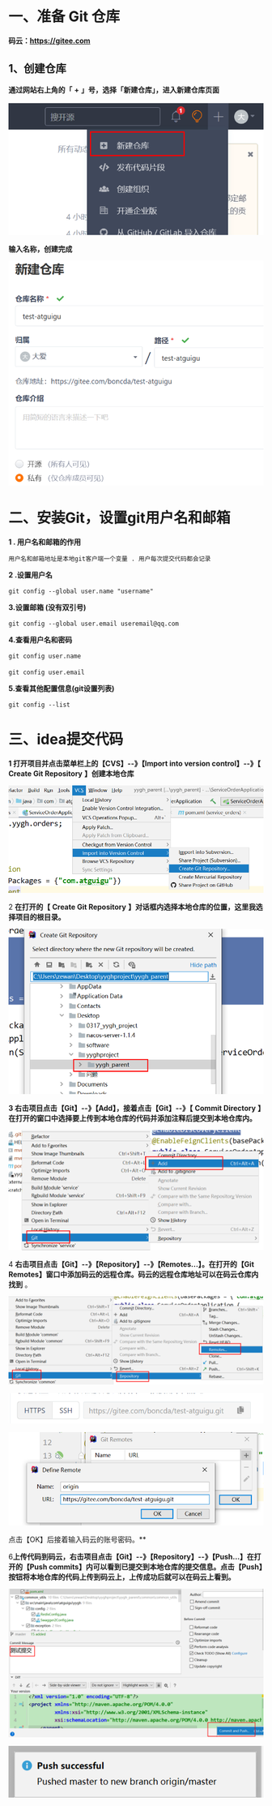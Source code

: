 # **一、准备 Git 仓库**

**码云：https://gitee.com**

## **1、创建仓库**

 **通过网站右上角的「** **+** **」号，选择「新建仓库」，进入新建仓库页面**

![](assets/7ad5bbbe-68ba-49a7-a7db-9e06e8e887ac-20220306204052-9hhsiz6.png)

**输入名称，创建完成**

![](assets/ab67d9b6-91a5-4cc1-a345-cef3ab7014a1-20220306204052-hjqqzzq.png)

# **二、安装Git，设置git用户名和邮箱**

**1 . 用户名和邮箱的作用**

    用户名和邮箱地址是本地git客户端一个变量 . 用户每次提交代码都会记录

**2 .设置用户名**

    git config --global user.name "username"

**3.设置邮箱 (没有双引号)**

    git config --global user.email useremail@qq.com

**4.查看用户名和密码**

    git config user.name

    git config user.email

**5.查看其他配置信息(git设置列表)**

    git config --list

# **三、idea提交代码**

**1 ****打开项目并点击菜单栏上的【****CVS****】****--****》【****Import into version control****】****--》【** **Create Git Repository** **】创建本地仓库**

![](assets/38da3315-d678-4253-a916-0be039f54cca-20220306204052-kki6uz9.png)

2 **在打开的【** **Create Git Repository** **】对话框内选择本地仓库的位置，这里我选择项目的根目录。**

![](assets/5c411e51-5285-43aa-93a8-6f4d015aa348-20220306204052-ozhczn1.png)

**3 ****右击项目点击【****Git****】****--****》【****Add****】，接着点击【****Git****】****--》【** **Commit Directory** **】在打开的窗口中选择要上传到本地仓库的代码并添加注释后提交到本地仓库内。**

![](assets/b0a97226-5ae6-44f3-95e5-293b0d35337f-20220306204052-2id5ab7.png)

4 **右击项目点击【Git】--》【Repository】--》【Remotes...】。在打开的【Git Remotes】窗口中添加码云的远程仓库。码云的远程仓库地址可以在码云仓库内找到** 。

![](assets/7e14faff-df66-4f6e-9106-289af4ce0cd3-20220306204052-jxoee8s.png)

![](assets/199a3c43-16a1-433a-91ab-6e5b08d54425-20220306204052-qbqgpic.png)

![](assets/54467093-61da-4350-8b2a-cc20cc9684f3-20220306204052-318ny6a.png)

 点击【OK】后接着输入码云的账号密码。**

6**上传代码到码云，右击项目点击【Git】--》【Repository】--》【Push...】在打开的【Push commits】内可以看到已提交到本地仓库的提交信息。点击【Push】按钮将本地仓库的代码上传到码云上，上传成功后就可以在码云上看到。**

![](assets/0ff99483-9177-4774-bee8-99282b7b31e6-20220306204052-c97s8kd.png)

![](assets/b80e2347-0c00-4c2d-80c4-f40a13fb8e65-20220306204052-r6t9uk7.png)
